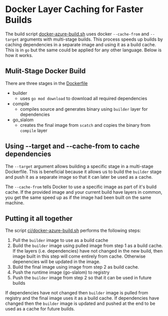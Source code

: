 # Docker Layer Caching for Faster Builds

The build script [docker-azure-build.sh](../ci/docker-azure-build.sh) uses docker `--cache-from` and `--target` arguments with multi-stage builds. This process speeds up builds by caching dependencies in a separate image and using it as a build cache. This is in `go` but the same could be applied for any other language. Below is how it works.

## Mulit-Stage Docker Build

There are three stages in the [Dockerfile](../Dockerfile)

- builder
  - uses `go mod download` to download all required dependencies
- compile
  - compiles source and generates binary using `builder` layer for dependencies
- go_slalom
  - creates the final image from `scatch` and copies the binary from `compile` layer

## Using --target and --cache-from to cache dependencies

The `--target` argument allows building a specific stage in a multi-stage Dockerfile. This is beneficial
because it allows us to build the `builder` stage and push it as a separate image so that it can later
be used as a cache.

The `--cache-from` tells Docker to use a specific image as part of it's build cache. If the provided image and your current build have layers in common, you get the same speed up as if the image had been built on the same machine.

## Putting it all together

The script [ci/docker-azure-build.sh](ci/docker-azure-build.sh) performs the following steps:

1. Pull the `builder` image to use as a build cache
2. Build the `builder` image using pulled image from step 1 as a build cache. If the layers (i.e. dependencies) have not changed in the new build, then image built in this step will come entirely from cache. Otherwise depenencies will be updated in the image.
3. Build the final image using image from step 2 as build cache.
4. Push the runtime image (go-slalom) to registry
5. Push the `builder` image from step 2 so that it can be used in future builds

If dependencies have not changed then `builder` image is pulled from registry and the final image uses it as a build cache. If dependencies have changed then the `builder` image is updated and pushed at the end to be used as a cache for future builds.
